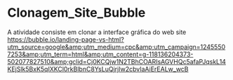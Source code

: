 # Clonagem_Site_Bubble
A atividade consiste em clonar a interface gráfica do web site https://bubble.io/landing-page-vs-html?utm_source=google&amp;utm_medium=cpc&amp;utm_campaign=12455507253&amp;utm_term=html&amp;utm_content=g-118136204373-502077827510&amp;gclid=Cj0KCQjw1N2TBhCOARIsAGVHQc5afaPJqskL14KEjSlk5BxK5qIXKCl0rkBlbnC8YsLuQjrjIw2cbvIaAiErEALw_wcB
